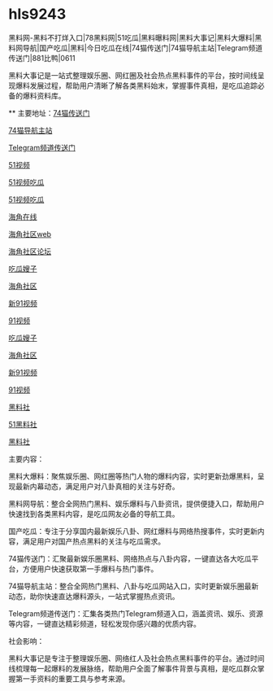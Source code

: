 # hls9243
黑料网-黑料不打烊入口|78黑料网|51吃瓜|黑料曝料网|黑料大事记|黑料大爆料|黑料网导航|国产吃瓜|黑料|今日吃瓜在线|74猫传送门|74猫导航主站|Telegram频道传送门|881比鸭|0611

黑料大事记是一站式整理娱乐圈、网红圈及社会热点黑料事件的平台，按时间线呈现爆料发展过程，帮助用户清晰了解各类黑料始末，掌握事件真相，是吃瓜追踪必备的爆料资料库。

** 主要地址：<a href="https://74mao.com/">74猫传送门</a>

<a href="https://74mao.com/">74猫导航主站</a>

<a href="https://74mao.com/">Telegram频道传送门</a>

<a href="https://hj-301.pages.dev/">51视频</a>

<a href="https://hj-309.pages.dev/">51视频吃瓜</a>

<a href="https://hj-310.pages.dev/">51视频吃瓜</a>

<a href="https://hj-335.pages.dev/">海角在线</a>

<a href="https://hj-337.pages.dev/">海角社区web</a>

<a href="https://hj-342.pages.dev/">海角社区论坛</a>

<a href="https://hj-344.pages.dev/">吃瓜嫂子</a>

<a href="https://hj-348.pages.dev/">海角社区</a>

<a href="https://hj-356.pages.dev/">新91视频</a>

<a href="https://hj-357.pages.dev/">91视频</a>

<a href="https://hj-344.pages.dev/">吃瓜嫂子</a>

<a href="https://hj-348.pages.dev/">海角社区</a>

<a href="https://hj-356.pages.dev/">新91视频</a>

<a href="https://hj-357.pages.dev/">91视频</a>

<a href="https://hls-15.pages.dev/">黑料社</a>

<a href="https://hls-17.pages.dev/">51黑料社</a>

<a href="https://hls-19.pages.dev/">黑料社</a>

主要内容：

黑料大爆料：聚焦娱乐圈、网红圈等热门人物的爆料内容，实时更新劲爆黑料，呈现最新内幕动态，满足用户对八卦真相的关注与好奇。

黑料网导航：整合全网热门黑料、娱乐爆料与八卦资讯，提供便捷入口，帮助用户快速找到各类黑料内容，是吃瓜网友必备的导航工具。

国产吃瓜：专注于分享国内最新娱乐八卦、网红爆料与网络热搜事件，实时更新内容，满足用户对国产热点黑料的关注与吃瓜需求。

74猫传送门：汇聚最新娱乐圈黑料、网络热点与八卦内容，一键直达各大吃瓜平台，方便用户快速获取第一手爆料与热门事件。

74猫导航主站：整合全网热门黑料、八卦与吃瓜网站入口，实时更新娱乐圈最新动态，助你快速直达爆料源头，一站式掌握热点资讯。

Telegram频道传送门：汇集各类热门Telegram频道入口，涵盖资讯、娱乐、资源等内容，一键直达精彩频道，轻松发现你感兴趣的优质内容。

社会影响：

黑料大事记是专注于整理娱乐圈、网络红人及社会热点黑料事件的平台。通过时间线梳理每一起爆料的发展脉络，帮助用户全面了解事件背景与真相，是吃瓜群众掌握第一手资料的重要工具与参考来源。
